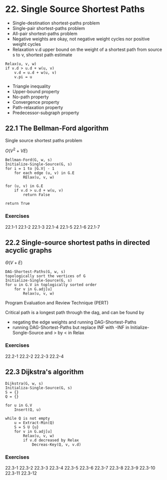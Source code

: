# 22. Single Source Shortest Paths

-   Single-destination shortest-paths problem
-   Single-pair shortest-paths problem
-   All-pair shortest-paths problem
-   Negative weights are okay, not negative weight cycles nor positive weight cycles
-   Relaxation v.d upper bound on the weight of a shortest path from source s to v, shortest path estimate

```
Relax(u, v, w)
if v.d > u.d + w(u, v)
    v.d = u.d + w(u, v)
    v.pi = u
```
-   Triangle inequality
-   Upper-bound property
-   No-path property
-   Convergence property
-   Path-relaxation property
-   Predecessor-subgraph property

## 22.1 The Bellman-Ford algorithm

Single source shortest paths problem

$O(V^2 + VE)$

```
Bellman-Ford(G, w, s)
Initialize-Single-Source(G, s)
for i = 1 to |G.V| - 1
    for each edge (u, v) in G.E
        RElax(u, v, w)

for (u, v) in G.E
    if v.d > u.d + w(u, v)
        return False

return True
```

### Exercises
22.1-1
22.1-2
22.1-3
22.1-4
22.1-5
22.1-6
22.1-7

## 22.2 Single-source shortest paths in directed acyclic graphs

$\Theta(V + E)$

```
DAG-Shortest-Paths(G, w, s)
topologically sort the vertices of G
Initialize-Single-Source(G, s)
for u in G.V in toplogically sorted order
    for v in G.adj[u]
        Relax(u, v, w)
```

Program Evaluation and Review Technique (PERT)

Critical path is a longest path through the dag, and can be found by
-   negating the edge weights and running DAG-Shortest-Paths
-   running DAG-Shortest-Paths but replace INF with -INF in Initialize-Songle-Source and > by < in Relax

### Exercises
22.2-1
22.2-2
22.2-3
22.2-4

## 22.3 Dijkstra's algorithm

```
Dijkstra(G, w, s)
Initializa-Single-Source(G, s)
S = {}
Q = {}

for u in G.V
    Insert(Q, u)

while Q is not empty
    u = Extract-Min(Q)
    S = S U {u}
    for v in G.adj[u]
        Relax(u, v, w)
        if v.d decreased by Relax
            Decreas-Key(Q, v, v.d)
```

### Exercises
22.3-1
22.3-2
22.3-3
22.3-4
22.3-5
22.3-6
22.3-7
22.3-8
22.3-9
22.3-10
22.3-11
22.3-12
